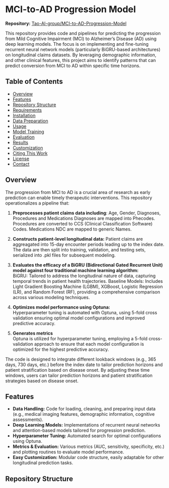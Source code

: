 # MCI-to-AD Progression Model

**Repository:** [Tao-AI-group/MCI-to-AD-Progression-Model](https://github.com/Tao-AI-group/MCI-to-AD-Progression-Model)

This repository provides code and pipelines for predicting the progression from Mild Cognitive Impairment (MCI) to Alzheimer’s Disease (AD) using deep learning models. The focus is on implementing and fine-tuning recurrent neural network models (particularly BiGRU-based architectures) on longitudinal claims datasets. By leveraging demographic information, and other clinical features, this project aims to identify patterns that can predict conversion from MCI to AD within specific time horizons.

## Table of Contents
- [Overview](#overview)
- [Features](#features)
- [Repository Structure](#repository-structure)
- [Requirements](#requirements)
- [Installation](#installation)
- [Data Preparation](#data-preparation)
- [Usage](#usage)
- [Model Training](#model-training)
- [Evaluation](#evaluation)
- [Results](#results)
- [Customization](#customization)
- [Citing This Work](#citing-this-work)
- [License](#license)
- [Contact](#contact)

## Overview
The progression from MCI to AD is a crucial area of research as early prediction can enable timely therapeutic interventions. This repository operationalizes a pipeline that:

1. **Preprocesses patient claims data including**:  Age, Gender, Diagnoses, Procedures and Medications
   Diagnoses are mapped into Phecodes. Procedures are converted to CCS (Clinical Classification Software) Codes. Medications NDC are mapped to generic Names.     
   
2. **Constructs patient-level longitudinal data:**
   Patient claims are aggreagated into 15-day encounter periods leading up to the index date. The data are then split into training, validation, and testing sets, serialized into .pkl files for subsequent modeling.

3. **Evaluates the efficacy of a BiGRU (Bidirectional Gated Recurrent Unit) model against four traditional machine learning algorithm:**  
   BiGRU: Tailored to address the longitudinal nature of data, capturing temporal trends in patient health trajectories.
   Baseline Models: Includes Light Gradient Boosting Machine (LGBM), XGBoost, Logistic Regression (LR), and Random Forest (RF), providing a comprehensive comparison across various modeling techniques.

4. **Optimizes model performance using Optuna:**  
   Hyperparameter tuning is automated with Optuna, using 5-fold cross validation ensuring optimal model configurations and improved predictive accuracy.

5. **Generates metrics**  
   Optuna is utilized for hyperparameter tuning, employing a 5-fold cross-validation approach to ensure that each model configuration is optimized for the highest predictive accuracy.

The code is designed to integrate different lookback windows (e.g., 365 days, 730 days, etc.) before the index date to tailor prediction horizons and patient stratification based on disease onset. By adjusting these time windows, users can tailor prediction horizons and patient stratification strategies based on disease onset.


## Features
- **Data Handling:** Code for loading, cleaning, and preparing input data (e.g., medical imaging features, demographic information, cognitive assessments).
- **Deep Learning Models:** Implementations of recurrent neural networks and attention-based models tailored for progression prediction.
- **Hyperparameter Tuning:** Automated search for optimal configurations using Optuna.
- **Metrics & Evaluation:** Various metrics (AUC, sensitivity, specificity, etc.) and plotting routines to evaluate model performance.
- **Easy Customization:** Modular code structure, easily adaptable for other longitudinal prediction tasks.

## Repository Structure

